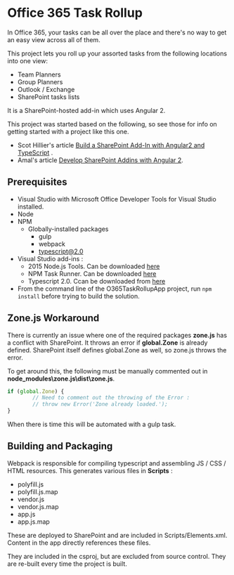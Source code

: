 # Office 365 Task Rollup
In Office 365, your tasks can be all over the place and there's no way to get an easy view across all of them. 

This project lets you roll up your assorted tasks from the following locations into one view:
* Team Planners
* Group Planners
* Outlook / Exchange
* SharePoint tasks lists

It is a SharePoint-hosted add-in which uses Angular 2.

This project was started based on the following, so see those for info on getting started with a project like this one.
* Scot Hillier's article [Build a SharePoint Add-In with Angular2 and TypeScript](https://www.itunity.com/article/build-sharepoint-addin-angular2-typescript-3059) .
* Amal's article [Develop SharePoint Addins with Angular 2](https://amalzblog.wordpress.com/2016/05/30/develop-sharepoint-addin-with-angular-2/).

## Prerequisites
* Visual Studio with Microsoft Office Developer Tools for Visual Studio installed.
* Node
* NPM
  * Globally-installed packages
    * gulp
    * webpack
    * typescript@2.0
* Visual Studio add-ins :
  * 2015 Node.js Tools. Can be downloaded [here](https://www.visualstudio.com/vs/node-js/)
  * NPM Task Runner. Can be downloaded [here](https://marketplace.visualstudio.com/items?itemName=MadsKristensen.NPMTaskRunner)
  * Typescript 2.0. Ccan be downloaded from [here](http://download.microsoft.com/download/6/D/8/6D8381B0-03C1-4BD2-AE65-30FF0A4C62DA/TS2.0.3-TS-release20-nightly-20160921.1/TypeScript_Dev14Full.exe)
* From the command line of the O365TaskRollupApp project, run `npm install` before trying to build the solution.

## Zone.js Workaround
There is currently an issue where one of the required packages **zone.js** has a conflict with SharePoint. It throws an error if **global.Zone** is already defined. SharePoint itself defines global.Zone as well, so zone.js throws the error.

To get around this, the following must be manually commented out in **node_modules\zone.js\dist\zone.js**.

```javascript
if (global.Zone) {
        // Need to comment out the throwing of the Error : 
        // throw new Error('Zone already loaded.');
}
```

When there is time this will be automated with a gulp task.

## Building and Packaging
Webpack is responsible for compiling typescript and assembling JS / CSS / HTML resources. This generates various files in **Scripts** :
* polyfill.js
* polyfill.js.map
* vendor.js
* vendor.js.map
* app.js
* app.js.map

These are deployed to SharePoint and are included in Scripts/Elements.xml. Content in the app directly references these files.

They are included in the csproj, but are excluded from source control. They are re-built every time the project is built.